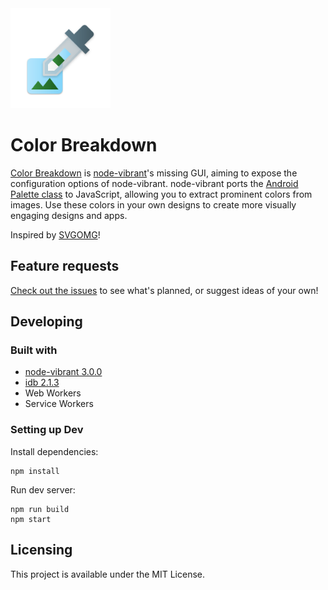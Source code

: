 <img src="public/img/logo/logo.png" height="160" width="160">

# Color Breakdown

[Color Breakdown](https://notwoods.github.io/color-breakdown) is [node-vibrant](https://github.com/akfish/node-vibrant)'s missing GUI, aiming to expose the configuration options of node-vibrant. node-vibrant ports the [Android Palette class](https://developer.android.com/training/material/palette-colors.html) to JavaScript, allowing you to extract prominent colors from images. Use these colors in your own designs to create more visually engaging designs and apps.

Inspired by [SVGOMG](https://jakearchibald.github.io/svgomg/)!

## Feature requests

[Check out the issues](https://github.com/NotWoods/color-breakdown/issues) to see what's planned, or suggest ideas of your own!

## Developing

### Built with
- [node-vibrant 3.0.0](https://github.com/akfish/node-vibrant)
- [idb 2.1.3](https://github.com/jakearchibald/idb)
- Web Workers
- Service Workers

### Setting up Dev
Install dependencies:

```shell
npm install
```

Run dev server:

```shell
npm run build
npm start
```

## Licensing
This project is available under the MIT License.
